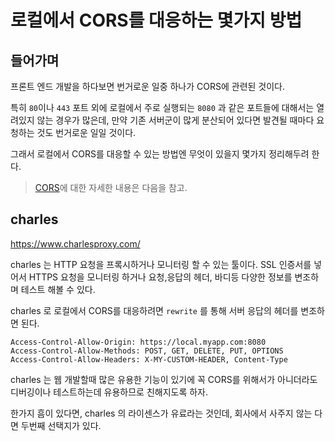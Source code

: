 # 로컬에서 CORS를 대응하는 몇가지 방법

## 들어가며
프론트 엔드 개발을 하다보면 번거로운 일중 하나가 CORS에 관련된 것이다.

특히 `80`이나 `443` 포트 외에 로컬에서 주로 실행되는 `8080` 과 같은 포트들에 대해서는 열려있지 않는 경우가 많은데, 만약 기존 서버군이 많게 분산되어 있다면 발견될 때마다 요청하는 것도 번거로운 일일 것이다.

그래서 로컬에서 CORS를 대응할 수 있는 방법엔 무엇이 있을지 몇가지 정리해두려 한다.

> [CORS](https://developer.mozilla.org/ko/docs/Web/HTTP/CORS)에 대한 자세한 내용은 다음을 참고.

## charles

https://www.charlesproxy.com/

charles 는 HTTP 요청을 프록시하거나 모니터링 할 수 있는 툴이다. SSL 인증서를 넣어서 HTTPS 요청을 모니터링 하거나 요청,응답의 헤더, 바디등 다양한 정보를 변조하며 테스트 해볼 수 있다.

charles 로 로컬에서 CORS를 대응하려면 `rewrite` 를 통해 서버 응답의 헤더를 변조하면 된다.

```
Access-Control-Allow-Origin: https://local.myapp.com:8080
Access-Control-Allow-Methods: POST, GET, DELETE, PUT, OPTIONS
Access-Control-Allow-Headers: X-MY-CUSTOM-HEADER, Content-Type
```

charles 는 웹 개발할때 많은 유용한 기능이 있기에 꼭 CORS를 위해서가 아니더라도 디버깅이나 테스트하는데 유용하므로 친해지도록 하자.

한가지 흠이 있다면, charles 의 라이센스가 유료라는 것인데, 회사에서 사주지 않는 다면 두번째 선택지가 있다.
